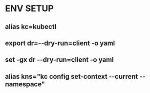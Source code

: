 # ENV SETUP
## alias kc=kubectl
## export dr=--dry-run=client -o yaml 
## set -gx  dr --dry-run=client -o yaml
## alias kns="kc config set-context --current --namespace"
